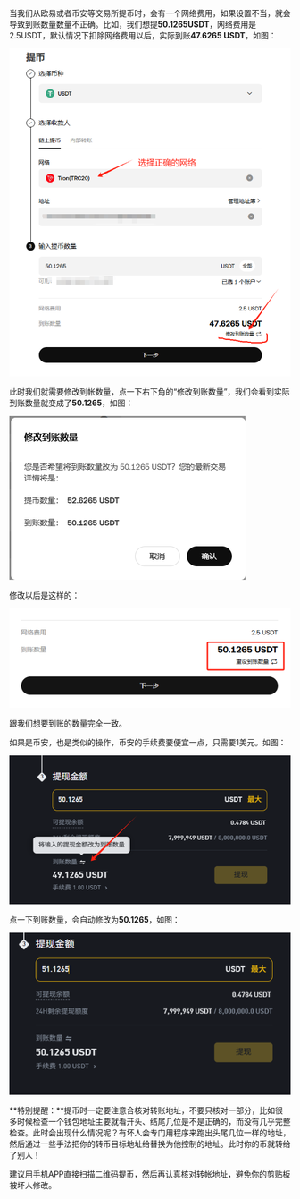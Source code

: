 当我们从欧易或者币安等交易所提币时，会有一个网络费用，如果设置不当，就会导致到账数量数量不正确。比如，我们想提**50.1265USDT**，网络费用是2.5USDT，默认情况下扣除网络费用以后，实际到账**47.6265 USDT**，如图：

![changeamount](https://raw.githubusercontent.com/vpsdawanjia/image-hosting/main/image/changeamount.png)

此时我们就需要修改到帐数量，点一下右下角的“修改到账数量”，我们会看到实际到账数量就变成了**50.1265**，如图：



![image-20250604173102027](https://raw.githubusercontent.com/vpsdawanjia/image-hosting/main/image/image-20250604173102027.png)

修改以后是这样的：

![image-20250604173206390](https://raw.githubusercontent.com/vpsdawanjia/image-hosting/main/image/image-20250604173206390.png)

跟我们想要到账的数量完全一致。

如果是币安，也是类似的操作，币安的手续费要便宜一点，只需要1美元。如图：

![image-20250604173636619](https://raw.githubusercontent.com/vpsdawanjia/image-hosting/main/image/image-20250604173636619.png)

点一下到账数量，会自动修改为**50.1265**，如图：

![image-20250604173751140](https://raw.githubusercontent.com/vpsdawanjia/image-hosting/main/image/image-20250604173751140.png)

**特别提醒：**提币时一定要注意合核对转账地址，不要只核对一部分，比如很多时候检查一个钱包地址主要就看开头、结尾几位是不是正确的，而没有几乎完整检查。此时会出现什么情况呢？有坏人会专门用程序来跑出头尾几位一样的地址，然后通过一些手法把你的转币目标地址给替换为他控制的地址。此时你的币就转给了别人！

建议用手机APP直接扫描二维码提币，然后再认真核对转帐地址，避免你的剪贴板被坏人修改。